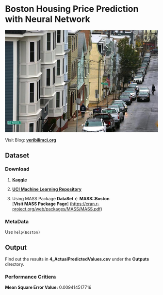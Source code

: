 # Boston Housing Price Prediction with Neural Network
![Boston Housing](BostonHousingCover.jpg "Boston Housing")

Visit Blog: [**veribilimci.org**](http://veribilimci.org/yapay-sinir-aglari-kullanilarak-boston-housing-dataseti-uzerinde-fiyat-tahmini/)

## Dataset

### Download
1. [**Kaggle**](https://www.kaggle.com/c/boston-housing/data)

2. [**UCI Machine Learning Repository**](https://archive.ics.uci.edu/ml/machine-learning-databases/housing/)

3. Using MASS Package **DataSet <- MASS::Boston**  
	[**Visit MASS Package Page**] (https://cran.r-project.org/web/packages/MASS/MASS.pdf)

### MetaData  
Use `help(Boston)`

## Output  
Find out the results in **4_ActualPredictedValues.csv** under the **Outputs** directory.

### Performance Critiera 
**Mean Square Error Value:** 0.009414517716  
